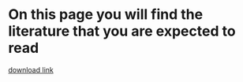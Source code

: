 # On this page you will find the literature that you are expected to read

[download link](/papers/Pedersen2021.pdf)
